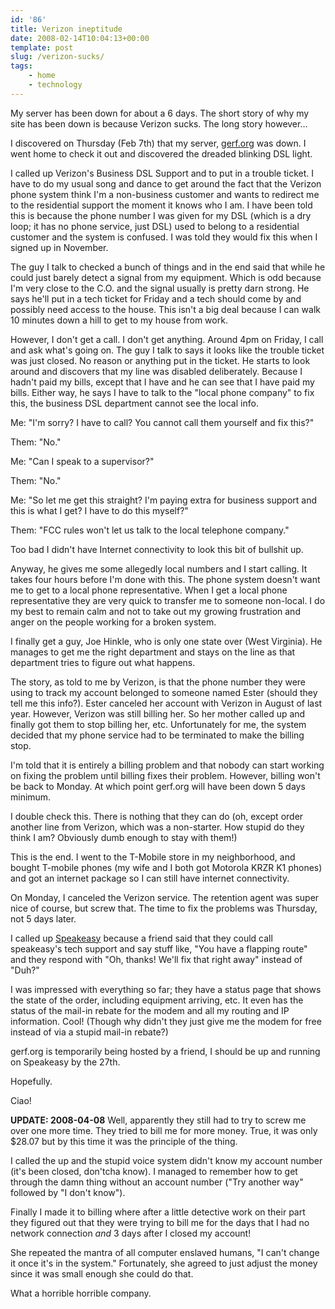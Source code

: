 ```yaml
---
id: '86'
title: Verizon ineptitude
date: 2008-02-14T10:04:13+00:00
template: post
slug: /verizon-sucks/
tags:
    - home
    - technology
---
```


My server has been down for about a 6 days. The short story of why my site has
been down is because Verizon sucks. The long story however...

I discovered on Thursday (Feb 7th) that my server,
[gerf.org](http://gerf.org/) was down. I went home to check it out and
discovered the dreaded blinking DSL light.

I called up Verizon's Business DSL Support and to put in a trouble ticket. I
have to do my usual song and dance to get around the fact that the Verizon
phone system think I'm a non-business customer and wants to redirect me to the
residential support the moment it knows who I am. I have been told this is
because the phone number I was given for my DSL (which is a dry loop; it has
no phone service, just DSL) used to belong to a residential customer and the
system is confused. I was told they would fix this when I signed up in
November.<!-- more -->

The guy I talk to checked a bunch of things and in the end said that while he
could just barely detect a signal from my equipment. Which is odd because I'm
very close to the C.O. and the signal usually is pretty darn strong. He says
he'll put in a tech ticket for Friday and a tech should come by and possibly
need access to the house. This isn't a big deal because I can walk 10 minutes
down a hill to get to my house from work.

However, I don't get a call. I don't get anything. Around 4pm on Friday, I
call and ask what's going on. The guy I talk to says it looks like the trouble
ticket was just closed. No reason or anything put in the ticket. He starts to
look around and discovers that my line was disabled deliberately. Because I
hadn't paid my bills, except that I have and he can see that I have paid my
bills. Either way, he says I have to talk to the "local phone company" to fix
this, the business DSL department cannot see the local info.

Me: "I'm sorry? I have to call? You cannot call them yourself and fix this?"

Them: "No."

Me: "Can I speak to a supervisor?"

Them: "No."

Me: "So let me get this straight? I'm paying extra for business support and
this is what I get? I have to do this myself?"

Them: "FCC rules won't let us talk to the local telephone company."

Too bad I didn't have Internet connectivity to look this bit of bullshit up.

Anyway, he gives me some allegedly local numbers and I start calling. It takes
four hours before I'm done with this. The phone system doesn't want me to get
to a local phone representative. When I get a local phone representative they
are very quick to transfer me to someone non-local. I do my best to remain
calm and not to take out my growing frustration and anger on the people
working for a broken system.

I finally get a guy, Joe Hinkle, who is only one state over (West Virginia).
He manages to get me the right department and stays on the line as that
department tries to figure out what happens.

The story, as told to me by Verizon, is that the phone number they were using
to track my account belonged to someone named Ester (should they tell me this
info?). Ester canceled her account with Verizon in August of last year.
However, Verizon was still billing her. So her mother called up and finally
got them to stop billing her, etc. Unfortunately for me, the system decided
that my phone service had to be terminated to make the billing stop.

I'm told that it is entirely a billing problem and that nobody can start
working on fixing the problem until billing fixes their problem. However,
billing won't be back to Monday. At which point gerf.org will have been down 5
days minimum.

I double check this. There is nothing that they can do (oh, except order
another line from Verizon, which was a non-starter. How stupid do they think I
am? Obviously dumb enough to stay with them!)

This is the end. I went to the T-Mobile store in my neighborhood, and bought
T-mobile phones (my wife and I both got Motorola KRZR K1 phones) and got an
internet package so I can still have internet connectivity.

On Monday, I canceled the Verizon service. The retention agent was super nice
of course, but screw that. The time to fix the problems was Thursday, not 5
days later.

I called up [Speakeasy](http://speakeasy.net/) because a friend said that they
could call speakeasy's tech support and say stuff like, "You have a flapping
route" and they respond with "Oh, thanks! We'll fix that right away" instead
of "Duh?"

I was impressed with everything so far; they have a status page that shows the
state of the order, including equipment arriving, etc. It even has the status
of the mail-in rebate for the modem and all my routing and IP information.
Cool! (Though why didn't they just give me the modem for free instead of via a
stupid mail-in rebate?)

gerf.org is temporarily being hosted by a friend, I should be up and running
on Speakeasy by the 27th.

Hopefully.

Ciao!

**UPDATE: 2008-04-08** Well, apparently they still had to try to screw me over
one more time. They tried to bill me for more money. True, it was only \$28.07
but by this time it was the principle of the thing.

I called the up and the stupid voice system didn't know my account number
(it's been closed, don'tcha know). I managed to remember how to get through
the damn thing without an account number ("Try another way" followed by "I
don't know").

Finally I made it to billing where after a little detective work on their part
they figured out that they were trying to bill me for the days that I had no
network connection _and_ 3 days after I closed my account!

She repeated the mantra of all computer enslaved humans, "I can't change it
once it's in the system." Fortunately, she agreed to just adjust the money
since it was small enough she could do that.

What a horrible horrible company.
